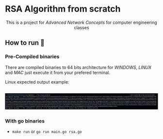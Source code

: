 # RSA Algorithm from scratch

<p align="center">This is a project for <i>Advanced Network Concepts</i> for computer engineering classes</p>

## How to run :scroll:

### Pre-Compiled binaries
There are compiled binaries to 64 bits architecture for _WINDOWS_, _LINUX_ and _MAC_ just execute it from your prefered terminal.

Linux expected output example:
<h2 align="center">
    <img alt="iFood Logo" src="./expected-output.png" />
</h2>

### With go binaries
  - `make run` or `go run main.go rsa.go`
